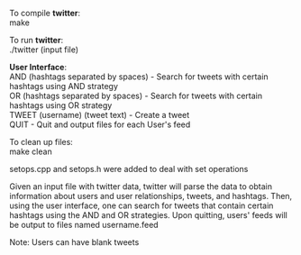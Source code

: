 To compile **twitter**:  
make

To run **twitter**:  
./twitter (input file)

**User Interface**:  
AND (hashtags separated by spaces) - Search for tweets with certain hashtags using AND strategy  
OR (hashtags separated by spaces) - Search for tweets with certain hashtags using OR strategy  
TWEET (username) (tweet text) - Create a tweet  
QUIT - Quit and output files for each User's feed  

To clean up files:  
make clean


setops.cpp and setops.h were added to deal with set operations  

Given an input file with twitter data, twitter will parse the data to obtain information about users and user relationships, tweets, and hashtags. Then, using the user interface, one can search for tweets that contain certain hashtags using the AND and OR strategies. Upon quitting, users' feeds will be output to files named username.feed

Note: Users can have blank tweets